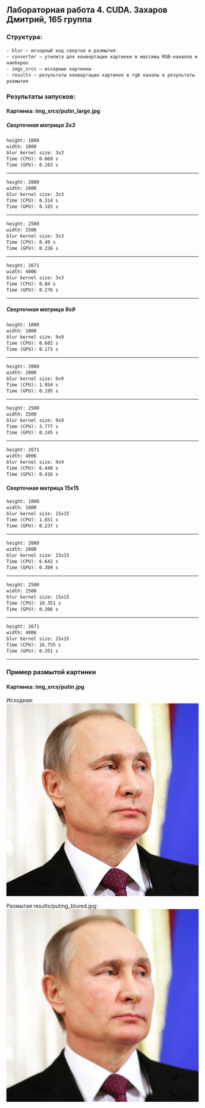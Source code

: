 ## Лабораторная работа 4. CUDA. Захаров Дмитрий, 165 группа

### Структура:
```
- blur – исходный код свертки и размытия
- converter – утилита для конвертации картинки в массивы RGB-каналов и наобороn
- imgs_srcs – исходные картинки
- results – результаты конвертации картинок в rgb каналы и результаты размытия
```

### Результаты запусков:

#### Картинка: img_srcs/putin_large.jpg

##### Сверточная матрица 3x3
```
height: 1000
width: 1000
blur kernel size: 3x3
Time (CPU): 0.069 s
Time (GPU): 0.163 s
```
---
```
height: 2000
width: 2000
blur kernel size: 3x3
Time (CPU): 0.314 s
Time (GPU): 0.183 s
```
---

```
height: 2500
width: 2500
blur kernel size: 3x3
Time (CPU): 0.49 s
Time (GPU): 0.226 s
```
---
```
height: 2671
width: 4006
blur kernel size: 3x3
Time (CPU): 0.84 s
Time (GPU): 0.276 s
```
---

##### Сверточная матрица 9x9

```
height: 1000
width: 1000
blur kernel size: 9x9
Time (CPU): 0.602 s
Time (GPU): 0.173 s
```

---

```
height: 2000
width: 2000
blur kernel size: 9x9
Time (CPU): 1.954 s
Time (GPU): 0.195 s
```

---

```
height: 2500
width: 2500
blur kernel size: 9x9
Time (CPU): 3.777 s
Time (GPU): 0.245 s
```

---

```
height: 2671
width: 4006
blur kernel size: 9x9
Time (CPU): 6.448 s
Time (GPU): 0.416 s
```

#### Сверточная матрица 15x15
```
height: 1000
width: 1000
blur kernel size: 15x15
Time (CPU): 1.651 s
Time (GPU): 0.237 s
```
---
```
height: 2000
width: 2000
blur kernel size: 15x15
Time (CPU): 6.642 s
Time (GPU): 0.309 s
```
---
```
height: 2500
width: 2500
blur kernel size: 15x15
Time (CPU): 10.351 s
Time (GPU): 0.306 s
```
---
```
height: 2671
width: 4006
blur kernel size: 15x15
Time (CPU): 16.755 s
Time (GPU): 0.351 s
```
---

### Пример размытой картинки
#### Картинка: img_srcs/putin.jpg
Исходная:
![original](https://github.com/Mityai/hsehpc/blob/master/img_srcs/putin.jpg "Политик, лидер и боец!")

Размытая results/puting_blured.jpg:
![blured](https://github.com/Mityai/hsehpc/blob/master/results/putin_blured.jpg "Политик, лидер и боец!")

